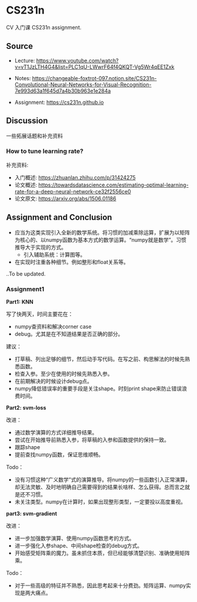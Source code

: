 # CS231n

CV 入门课 CS231n assignment.

## Source 

- Lecture: https://www.youtube.com/watch?v=vT1JzLTH4G4&list=PLC1qU-LWwrF64f4QKQT-Vg5Wr4qEE1Zxk

- Notes: https://changeable-foxtrot-097.notion.site/CS231n-Convolutional-Neural-Networks-for-Visual-Recognition-7e993d63a1f645d7a4b30b963e1e284a

- Assignment: https://cs231n.github.io

## Discussion

一些拓展话题和补充资料

### How to tune learning rate?

补充资料: 

- 入门概述: https://zhuanlan.zhihu.com/p/31424275
- 论文概述: https://towardsdatascience.com/estimating-optimal-learning-rate-for-a-deep-neural-network-ce32f2556ce0
- 论文原文: https://arxiv.org/abs/1506.01186

## Assignment and Conclusion

- 应当为这类实现引入全新的数学系统。将习惯的加减乘除运算，扩展为以矩阵为核心的、以numpy函数为基本方式的数学运算。“numpy就是数学”。习惯推导大于实现的方式。
	- 引入辅助系统：计算图等。
- 在实现时注重各种细节。例如整形和float关系等。

..To be updated.

### Assignment1

**Part1: KNN**

写了快两天，时间主要花在：
- numpy查资料和解决corner case
- debug。尤其是在不知道结果是否正确的部分。

建议：
- 打草稿、列出足够的细节，然后动手写代码。在写之前、构思解法的时候先熟悉函数。
- 检查入参。至少在使用的时候先熟悉入参。
- 在前期解决的时候设计debug点。
- numpy降低错误率的重要手段是关注shape。时刻print shape来防止错误浪费时间。

**Part2: svm-loss**

改进：
- 通过数学演算的方式详细推导结果。
- 尝试在开始推导前熟悉入参，将草稿的入参和函数提供的保持一致。
- 跟踪shape
- 提前查找numpy函数，保证思维顺畅。

Todo：
- 没有习惯这种“广义数学”式的演算推导。将numpy的一些函数引入正常演算，却无法灵敏、及时地明确自己需要得到的结果长啥样、怎么获得。总而言之就是还不习惯。
- 未关注类型。numpy在计算时，如果出现整形类型，一定要投以高度重视。

**part3: svm-gradient**

改进：
- 进一步加强数学演算、使用numpy函数思考的方式。
- 进一步强化入参shape、中间shape检查的debug方式。
- 开始感受矩阵乘的魔力。虽未抓住本质，但已经能够清楚识别、准确使用矩阵乘。

Todo：
- 对于一些高级的特征并不熟悉，因此思考起来十分费劲。矩阵运算、numpy实现是两大痛点。